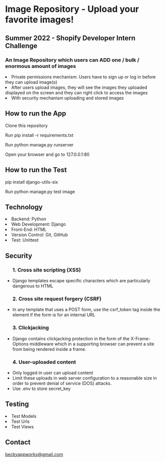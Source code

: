 # Image Repository - Upload your favorite images!
<h2>Summer 2022 -  Shopify Developer Intern Challenge</h2>
<h3> An Image Repository which users can ADD one / bulk / enormous amount of images </h2>
<li> Private permissions mechanism: Users have to sign up or log in before they can upload image(s) </li>
<li> After users upload images, they will see the images they uploaded displayed on the screen and they can right click to access the images</li>
<li> With security mechanism uploading and stored images</li>

<h2>How to run the App</h2>
<p>Clone this repository</p>
<p>Run pip install -r requirements.txt</p>
<p>Run python manage.py runserver</p>
<p>Open your browser and go to 127.0.0.1:80</p>

<h2>How to run the Test</h2>
<p>pip install django-utils-six</p>
<p>Run python manage.py test image</p>

<h2>Technology</h2>

<li>Backend: Python
<li>Web Development: Django
<li>Front-End: HTML
<li>Version Control: Git, GitHub
<li>Test: Unittest

<h2>Security</h2>
<ul>
    <h3>1.  Cross site scripting (XSS) </h3>
        <li> Django templates escape specific characters which are particularly dangerous to HTML
    <h3>2. Cross site request forgery (CSRF) </h3>
        <li> In any template that uses a POST form, use the csrf_token tag inside the <form> element if the form is for an internal URL
    <h3>3. Clickjacking </h3>
        <li> Django contains clickjacking protection in the form of the X-Frame-Options middleware which in a supporting browser can prevent a site from being rendered inside a frame.
    <h3>4. User-uploaded content </h3>
        <li> Only logged in user can upload content
        <li> Limit these uploads in web server configuration to a reasonable size in order to prevent denial of service (DOS) attacks. 
        <li> Use .env to store secret_key
</ul>
<h2>Testing</h2>
    <li> Test Models
    <li> Test Urls
    <li> Test Views

<h2>Contact</h2>

beckyappworks@gmail.com